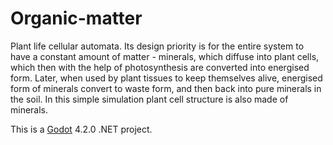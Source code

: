 # Organic-matter

Plant life cellular automata. Its design priority is for the entire system to have a constant amount of matter - minerals, which diffuse into plant cells, which then with the help of photosynthesis are converted into energised form. Later, when used by plant tissues to keep themselves alive, energised form of minerals convert to waste form, and then back into pure minerals in the soil. In this simple simulation plant cell structure is also made of minerals. 

This is a [Godot](https://godotengine.org/) 4.2.0 .NET project.